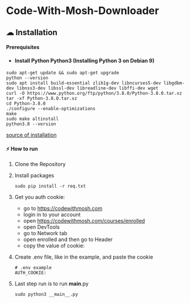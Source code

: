 # Code-With-Mosh-Downloader
## ☁ Installation
#### Prerequisites
- #### Install Python Python3 (Installing Python 3 on Debian 9)
```shell
sudo apt-get update && sudo apt-get upgrade
python --version
sudo apt install build-essential zlib1g-dev libncurses5-dev libgdbm-dev libnss3-dev libssl-dev libreadline-dev libffi-dev wget
curl -O https://www.python.org/ftp/python/3.8.0/Python-3.8.0.tar.xz  
tar -xf Python-3.8.0.tar.xz  
cd Python-3.8.0
./configure --enable-optimizations
make
sudo make altinstall
python3.8 --version
```
[source of installation](https://cloudwafer.com/blog/installing-python-3-on-debian-9/)

#### ⚡ How to run
1. Clone the Repository
2. Install packages
    ```shell
    sudo pip install -r req.txt
    ```
4. Get you auth cookie:
    - go to https://codewithmosh.com
    - login in to your account
    - open https://codewithmosh.com/courses/enrolled
    - open DevTools
    - go to Network tab
    - open enrolled and then go to Header
    - copy the value of cookie:

5. Create .env file, like in the example, and paste the cookie
    ```env
    # .env example
    AUTH_COOKIE: 
    ```
4. Last step run is to run __main__.py
    ```shell
    sudo python3 __main__.py
    ```
